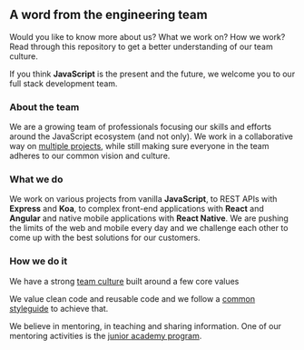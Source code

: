 ## A word from the engineering team
Would you like to know more about us? What we work on? How we work? Read through this repository to get a better understanding of our team culture.

If you think **JavaScript** is the present and the future, we welcome you to our full stack development team.

### About the team
We are a growing team of professionals focusing our skills and efforts around the JavaScript ecosystem (and not only). We work in a collaborative way on [multiple projects](https://github.com/FortechRomania/js-team-showcase/blob/master/our-work.md), while still making sure everyone in the team adheres to our common vision and culture.

### What we do
We work on various projects from vanilla **JavaScript**, to REST APIs with **Express** and **Koa**, to complex front-end applications with **React** and **Angular** and native mobile applications with **React Native**. We are pushing the limits of the web and mobile every day and we challenge each other to come up with the best solutions for our customers.

### How we do it
We have a strong [team culture](https://github.com/FortechRomania/js-team-showcase/blob/master/team-culture.md) built around a few core values

We value clean code and reusable code and we follow a [common styleguide](https://github.com/FortechRomania/js-team-showcase/blob/master/coding-guidelines.md) to achieve that.

We believe in mentoring, in teaching and sharing information. One of our mentoring activities is the [junior academy program](https://github.com/FortechRomania/js-team-showcase/blob/master/internship-process.md).
